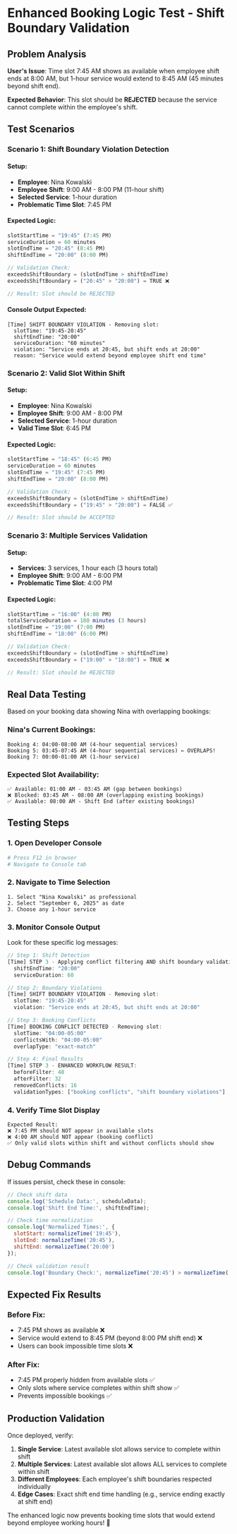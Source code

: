 # Enhanced Booking Logic Test - Shift Boundary Validation

## Problem Analysis

**User's Issue**: Time slot 7:45 AM shows as available when employee shift ends at 8:00 AM, but 1-hour service would extend to 8:45 AM (45 minutes beyond shift end).

**Expected Behavior**: This slot should be **REJECTED** because the service cannot complete within the employee's shift.

## Test Scenarios

### **Scenario 1: Shift Boundary Violation Detection**

#### **Setup:**
- **Employee**: Nina Kowalski  
- **Employee Shift**: 9:00 AM - 8:00 PM (11-hour shift)
- **Selected Service**: 1-hour duration
- **Problematic Time Slot**: 7:45 PM

#### **Expected Logic:**
```javascript
slotStartTime = "19:45" (7:45 PM)
serviceDuration = 60 minutes
slotEndTime = "20:45" (8:45 PM)
shiftEndTime = "20:00" (8:00 PM)

// Validation Check:
exceedsShiftBoundary = (slotEndTime > shiftEndTime)
exceedsShiftBoundary = ("20:45" > "20:00") = TRUE ❌

// Result: Slot should be REJECTED
```

#### **Console Output Expected:**
```
[Time] SHIFT BOUNDARY VIOLATION - Removing slot:
  slotTime: "19:45-20:45"
  shiftEndTime: "20:00"
  serviceDuration: "60 minutes"
  violation: "Service ends at 20:45, but shift ends at 20:00"
  reason: "Service would extend beyond employee shift end time"
```

### **Scenario 2: Valid Slot Within Shift**

#### **Setup:**
- **Employee**: Nina Kowalski
- **Employee Shift**: 9:00 AM - 8:00 PM
- **Selected Service**: 1-hour duration  
- **Valid Time Slot**: 6:45 PM

#### **Expected Logic:**
```javascript
slotStartTime = "18:45" (6:45 PM)
serviceDuration = 60 minutes
slotEndTime = "19:45" (7:45 PM)
shiftEndTime = "20:00" (8:00 PM)

// Validation Check:
exceedsShiftBoundary = (slotEndTime > shiftEndTime)
exceedsShiftBoundary = ("19:45" > "20:00") = FALSE ✅

// Result: Slot should be ACCEPTED
```

### **Scenario 3: Multiple Services Validation**

#### **Setup:**
- **Services**: 3 services, 1 hour each (3 hours total)
- **Employee Shift**: 9:00 AM - 6:00 PM
- **Problematic Time Slot**: 4:00 PM

#### **Expected Logic:**
```javascript
slotStartTime = "16:00" (4:00 PM)
totalServiceDuration = 180 minutes (3 hours)
slotEndTime = "19:00" (7:00 PM)
shiftEndTime = "18:00" (6:00 PM)

// Validation Check:
exceedsShiftBoundary = (slotEndTime > shiftEndTime)
exceedsShiftBoundary = ("19:00" > "18:00") = TRUE ❌

// Result: Slot should be REJECTED
```

## Real Data Testing

Based on your booking data showing Nina with overlapping bookings:

### **Nina's Current Bookings:**
```
Booking 4: 04:00-08:00 AM (4-hour sequential services)
Booking 5: 03:45-07:45 AM (4-hour sequential services) ← OVERLAPS!
Booking 7: 00:00-01:00 AM (1-hour service)
```

### **Expected Slot Availability:**
```
✅ Available: 01:00 AM - 03:45 AM (gap between bookings)
❌ Blocked: 03:45 AM - 08:00 AM (overlapping existing bookings)
✅ Available: 08:00 AM - Shift End (after existing bookings)
```

## Testing Steps

### **1. Open Developer Console**
```bash
# Press F12 in browser
# Navigate to Console tab
```

### **2. Navigate to Time Selection**
```
1. Select "Nina Kowalski" as professional
2. Select "September 6, 2025" as date
3. Choose any 1-hour service
```

### **3. Monitor Console Output**
Look for these specific log messages:

```javascript
// Step 1: Shift Detection
[Time] STEP 3 - Applying conflict filtering AND shift boundary validation:
  shiftEndTime: "20:00"
  serviceDuration: 60

// Step 2: Boundary Violations  
[Time] SHIFT BOUNDARY VIOLATION - Removing slot:
  slotTime: "19:45-20:45"
  violation: "Service ends at 20:45, but shift ends at 20:00"

// Step 3: Booking Conflicts
[Time] BOOKING CONFLICT DETECTED - Removing slot:
  slotTime: "04:00-05:00"
  conflictsWith: "04:00-05:00"
  overlapType: "exact-match"

// Step 4: Final Results
[Time] STEP 3 - ENHANCED WORKFLOW RESULT:
  beforeFilter: 48
  afterFilter: 32
  removedConflicts: 16
  validationTypes: ["booking conflicts", "shift boundary violations"]
```

### **4. Verify Time Slot Display**
```
Expected Result:
❌ 7:45 PM should NOT appear in available slots
❌ 4:00 AM should NOT appear (booking conflict)  
✅ Only valid slots within shift and without conflicts should show
```

## Debug Commands

If issues persist, check these in console:

```javascript
// Check shift data
console.log('Schedule Data:', scheduleData);
console.log('Shift End Time:', shiftEndTime);

// Check time normalization
console.log('Normalized Times:', {
  slotStart: normalizeTime('19:45'),
  slotEnd: normalizeTime('20:45'), 
  shiftEnd: normalizeTime('20:00')
});

// Check validation result
console.log('Boundary Check:', normalizeTime('20:45') > normalizeTime('20:00'));
```

## Expected Fix Results

### **Before Fix:**
- 7:45 PM shows as available ❌
- Service would extend to 8:45 PM (beyond 8:00 PM shift end) ❌
- Users can book impossible time slots ❌

### **After Fix:**
- 7:45 PM properly hidden from available slots ✅
- Only slots where service completes within shift show ✅
- Prevents impossible bookings ✅

## Production Validation

Once deployed, verify:

1. **Single Service**: Latest available slot allows service to complete within shift
2. **Multiple Services**: Latest available slot allows ALL services to complete within shift  
3. **Different Employees**: Each employee's shift boundaries respected individually
4. **Edge Cases**: Exact shift end time handling (e.g., service ending exactly at shift end)

The enhanced logic now prevents booking time slots that would extend beyond employee working hours! 🎯
